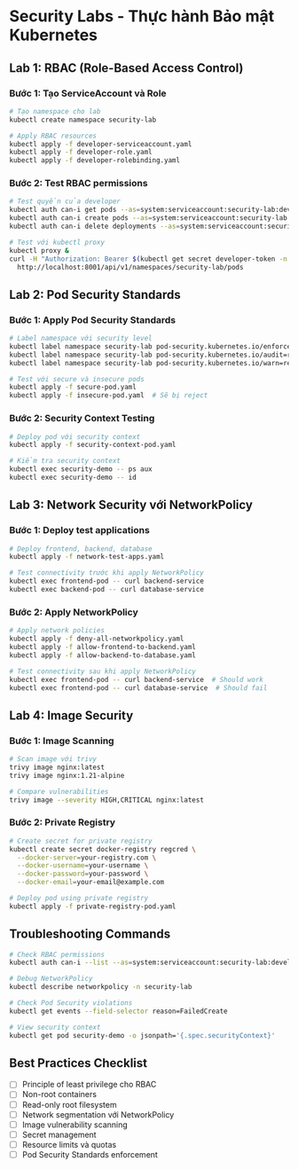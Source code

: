 # Security Labs - Thực hành Bảo mật Kubernetes

## Lab 1: RBAC (Role-Based Access Control)

### Bước 1: Tạo ServiceAccount và Role
```bash
# Tạo namespace cho lab
kubectl create namespace security-lab

# Apply RBAC resources
kubectl apply -f developer-serviceaccount.yaml
kubectl apply -f developer-role.yaml
kubectl apply -f developer-rolebinding.yaml
```

### Bước 2: Test RBAC permissions
```bash
# Test quyền của developer
kubectl auth can-i get pods --as=system:serviceaccount:security-lab:developer -n security-lab
kubectl auth can-i create pods --as=system:serviceaccount:security-lab:developer -n security-lab
kubectl auth can-i delete deployments --as=system:serviceaccount:security-lab:developer -n security-lab

# Test với kubectl proxy
kubectl proxy &
curl -H "Authorization: Bearer $(kubectl get secret developer-token -n security-lab -o jsonpath='{.data.token}' | base64 -d)" \
  http://localhost:8001/api/v1/namespaces/security-lab/pods
```

## Lab 2: Pod Security Standards

### Bước 1: Apply Pod Security Standards
```bash
# Label namespace với security level
kubectl label namespace security-lab pod-security.kubernetes.io/enforce=restricted
kubectl label namespace security-lab pod-security.kubernetes.io/audit=restricted
kubectl label namespace security-lab pod-security.kubernetes.io/warn=restricted

# Test với secure và insecure pods
kubectl apply -f secure-pod.yaml
kubectl apply -f insecure-pod.yaml  # Sẽ bị reject
```

### Bước 2: Security Context Testing
```bash
# Deploy pod với security context
kubectl apply -f security-context-pod.yaml

# Kiểm tra security context
kubectl exec security-demo -- ps aux
kubectl exec security-demo -- id
```

## Lab 3: Network Security với NetworkPolicy

### Bước 1: Deploy test applications
```bash
# Deploy frontend, backend, database
kubectl apply -f network-test-apps.yaml

# Test connectivity trước khi apply NetworkPolicy
kubectl exec frontend-pod -- curl backend-service
kubectl exec backend-pod -- curl database-service
```

### Bước 2: Apply NetworkPolicy
```bash
# Apply network policies
kubectl apply -f deny-all-networkpolicy.yaml
kubectl apply -f allow-frontend-to-backend.yaml
kubectl apply -f allow-backend-to-database.yaml

# Test connectivity sau khi apply NetworkPolicy
kubectl exec frontend-pod -- curl backend-service  # Should work
kubectl exec frontend-pod -- curl database-service  # Should fail
```

## Lab 4: Image Security

### Bước 1: Image Scanning
```bash
# Scan image với trivy
trivy image nginx:latest
trivy image nginx:1.21-alpine

# Compare vulnerabilities
trivy image --severity HIGH,CRITICAL nginx:latest
```

### Bước 2: Private Registry
```bash
# Create secret for private registry
kubectl create secret docker-registry regcred \
  --docker-server=your-registry.com \
  --docker-username=your-username \
  --docker-password=your-password \
  --docker-email=your-email@example.com

# Deploy pod using private registry
kubectl apply -f private-registry-pod.yaml
```

## Troubleshooting Commands

```bash
# Check RBAC permissions
kubectl auth can-i --list --as=system:serviceaccount:security-lab:developer

# Debug NetworkPolicy
kubectl describe networkpolicy -n security-lab

# Check Pod Security violations
kubectl get events --field-selector reason=FailedCreate

# View security context
kubectl get pod security-demo -o jsonpath='{.spec.securityContext}'
```

## Best Practices Checklist

- [ ] Principle of least privilege cho RBAC
- [ ] Non-root containers
- [ ] Read-only root filesystem
- [ ] Network segmentation với NetworkPolicy
- [ ] Image vulnerability scanning
- [ ] Secret management
- [ ] Resource limits và quotas
- [ ] Pod Security Standards enforcement